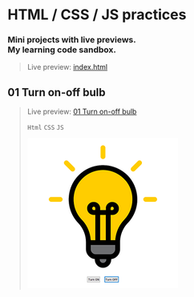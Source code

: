 # HTML / CSS / JS practices
### Mini projects with live previews. <br>My learning code sandbox. <br>
> Live preview: [index.html](https://juodindre.github.io/html-css-js-practices/)

## 01 Turn on-off bulb
> Live preview: [01 Turn on-off bulb](https://juodindre.github.io/html-css-js-practices/01_Turn_on_or_off_bulb/index.html)
>
> `Html` `CSS` `JS`
>
>![01 project screenshot](https://github.com/indre-juodziukynaite/html-css-js-practices/blob/main/01_Turn_on_or_off_bulb/img/01_preview-image.png)
